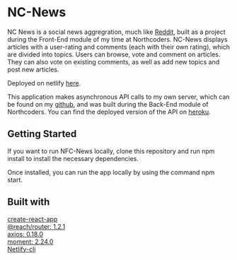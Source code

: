 # NC-News

NC News is a social news aggregration, much like [Reddit](https://www.reddit.com/), built as a project during the Front-End module of my time at Northcoders. NC-News displays articles with a user-rating and comments (each with their own rating), which are divided into topics. Users can browse, vote and comment on articles. They can also vote on existing comments, as well as add new topics and post new articles.

Deployed on netlify [here](https://ncnewsfe.netlify.com).

This application makes asynchronous API calls to my own server, which can be found on my [github](https://github.com/yuvi1401/NC-Knews-BE), and was built during the Back-End module of Northcoders. You can find the deployed version of the API on [heroku](https://bencknews.herokuapp.com/api).

## Getting Started

If you want to run NFC-News locally, clone this repository and run npm install to install the necessary dependencies.

Once installed, you can run the app locally by using the command npm start.

## Built with

[create-react-app](https://github.com/facebook/create-react-app) <br>
[@reach/router: 1.2.1](https://github.com/reach/router) <br>
[axios: 0.18.0](https://github.com/axios/axios) <br>
[moment: 2.24.0](https://momentjs.com/) <br>
[Netlify-cli](https://www.netlify.com/)
